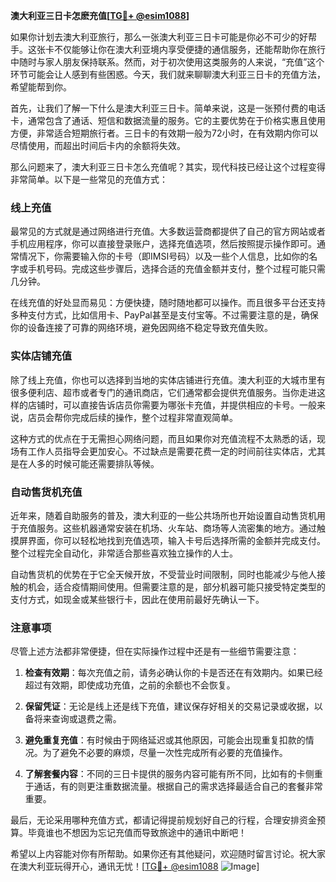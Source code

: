 **澳大利亚三日卡怎麽充值[[TG💪+ @esim1088](https://t.me/s/esim1088)]**

如果你计划去澳大利亚旅行，那么一张澳大利亚三日卡可能是你必不可少的好帮手。这张卡不仅能够让你在澳大利亚境内享受便捷的通信服务，还能帮助你在旅行中随时与家人朋友保持联系。然而，对于初次使用这类服务的人来说，“充值”这个环节可能会让人感到有些困惑。今天，我们就来聊聊澳大利亚三日卡的充值方法，希望能帮到你。

首先，让我们了解一下什么是澳大利亚三日卡。简单来说，这是一张预付费的电话卡，通常包含了通话、短信和数据流量的服务。它的主要优势在于价格实惠且使用方便，非常适合短期旅行者。三日卡的有效期一般为72小时，在有效期内你可以尽情使用，而超出时间后卡内的余额将失效。

那么问题来了，澳大利亚三日卡怎么充值呢？其实，现代科技已经让这个过程变得非常简单。以下是一些常见的充值方式：

### **线上充值**
最常见的方式就是通过网络进行充值。大多数运营商都提供了自己的官方网站或者手机应用程序，你可以直接登录账户，选择充值选项，然后按照提示操作即可。通常情况下，你需要输入你的卡号（即IMSI号码）以及一些个人信息，比如你的名字或手机号码。完成这些步骤后，选择合适的充值金额并支付，整个过程可能只需几分钟。

在线充值的好处显而易见：方便快捷，随时随地都可以操作。而且很多平台还支持多种支付方式，比如信用卡、PayPal甚至是支付宝等。不过需要注意的是，确保你的设备连接了可靠的网络环境，避免因网络不稳定导致充值失败。

### **实体店铺充值**
除了线上充值，你也可以选择到当地的实体店铺进行充值。澳大利亚的大城市里有很多便利店、超市或者专门的通讯商店，它们通常都会提供充值服务。当你走进这样的店铺时，可以直接告诉店员你需要为哪张卡充值，并提供相应的卡号。一般来说，店员会帮你完成后续的操作，整个过程非常直观简单。

这种方式的优点在于无需担心网络问题，而且如果你对充值流程不太熟悉的话，现场有工作人员指导会更加安心。不过缺点是需要花费一定的时间前往实体店，尤其是在人多的时候可能还需要排队等候。

### **自动售货机充值**
近年来，随着自助服务的普及，澳大利亚的一些公共场所也开始设置自动售货机用于充值服务。这些机器通常安装在机场、火车站、商场等人流密集的地方。通过触摸屏界面，你可以轻松地找到充值选项，输入卡号后选择所需的金额并完成支付。整个过程完全自动化，非常适合那些喜欢独立操作的人士。

自动售货机的优势在于它全天候开放，不受营业时间限制，同时也能减少与他人接触的机会，适合疫情期间使用。但需要注意的是，部分机器可能只接受特定类型的支付方式，如现金或某些银行卡，因此在使用前最好先确认一下。

### **注意事项**
尽管上述方法都非常便捷，但在实际操作过程中还是有一些细节需要注意：

1. **检查有效期**：每次充值之前，请务必确认你的卡是否还在有效期内。如果已经超过有效期，即使成功充值，之前的余额也不会恢复。
   
2. **保留凭证**：无论是线上还是线下充值，建议保存好相关的交易记录或收据，以备将来查询或退费之需。

3. **避免重复充值**：有时候由于网络延迟或其他原因，可能会出现重复扣款的情况。为了避免不必要的麻烦，尽量一次性完成所有必要的充值操作。

4. **了解套餐内容**：不同的三日卡提供的服务内容可能有所不同，比如有的卡侧重于通话，有的则更注重数据流量。根据自己的需求选择最适合自己的套餐非常重要。

最后，无论采用哪种充值方式，都请记得提前规划好自己的行程，合理安排资金预算。毕竟谁也不想因为忘记充值而导致旅途中的通讯中断吧！

希望以上内容能对你有所帮助。如果你还有其他疑问，欢迎随时留言讨论。祝大家在澳大利亚玩得开心，通讯无忧！[[TG💪+ @esim1088](https://t.me/s/esim1088) ![Image](https://i.postimg.cc/4NQfJmqS/Snipaste-2025-05-13-00-14-12.png)]